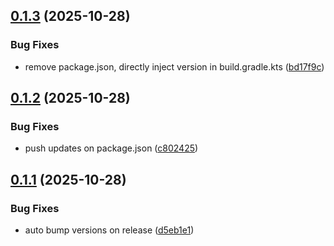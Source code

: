 ## [0.1.3](https://github.com/dalu-wins/sc-news/compare/v0.1.2...v0.1.3) (2025-10-28)


### Bug Fixes

* remove package.json, directly inject version in build.gradle.kts ([bd17f9c](https://github.com/dalu-wins/sc-news/commit/bd17f9cb7324105907f64a396629f2a4fec64c6d))

## [0.1.2](https://github.com/dalu-wins/sc-news/compare/v0.1.1...v0.1.2) (2025-10-28)


### Bug Fixes

* push updates on package.json ([c802425](https://github.com/dalu-wins/sc-news/commit/c802425074d47ac35300c785c73174d5c29ab182))

## [0.1.1](https://github.com/dalu-wins/sc-news/compare/v0.1.0...v0.1.1) (2025-10-28)


### Bug Fixes

* auto bump versions on release ([d5eb1e1](https://github.com/dalu-wins/sc-news/commit/d5eb1e1dcd30cb094069873ae17219f7f42e51c3))
